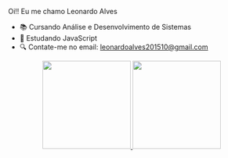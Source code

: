 Oi!! Eu me chamo Leonardo Alves

- 📚 Cursando Análise e Desenvolvimento de Sistemas
- 🌱 Estudando JavaScript
- 🔍 Contate-me no email: leonardoalves201510@gmail.com
<div align="center">
  
  <a href="https://github.com/LeonardoAlves04">
  <img height="180em" src="https://github-readme stats.vercel.app/apiusername=LeonardoAlves04&show_icons=true&theme=SynthWave&include_all_commits=true&count_private=true"/>
  <img height="180em" src="https://github-readme-stats.vercel.app/api/top-langs/?username=LeonardoAlves04&layout=compact&langs_count=7&theme=dracula"/>
</div>
